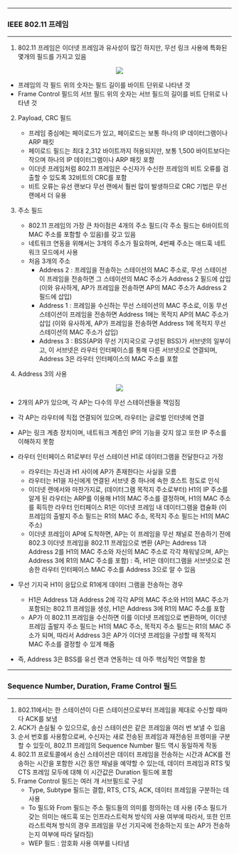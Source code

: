 -----
### IEEE 802.11 프레임
-----
1. 802.11 프레임은 이더넷 프레임과 유사성이 많긴 하지만, 무선 링크 사용에 특화된 몇개의 필드를 가지고 있음
<div align="center">
<img src="https://github.com/user-attachments/assets/edfd9c95-d7a7-496b-ac88-f9d8f97fbd70">
</div>

  - 프레임의 각 필드 위의 숫자는 필드 길이를 바이트 단위로 나타낸 것
  - Frame Control 필드의 서브 필드 위의 숫자는 서브 필드의 길이를 비트 단위로 나타낸 것

2. Payload, CRC 필드
   - 프레임 중심에는 페이로드가 있고, 페이로드는 보통 하나의 IP 데이터그램이나 ARP 패킷
   - 페이로드 필드는 최대 2,312 바이트까지 허용되지만, 보통 1,500 바이트보다는 작으며 하나의 IP 데이터그램이나 ARP 패킷 포함
   - 이더넷 프레임처럼 802.11 프레임은 수신자가 수신한 프레임의 비트 오류를 검출할 수 있도록 32비트의 CRC를 포함
   - 비트 오류는 유선 랜보다 무선 랜에서 훨씬 많이 발생하므로 CRC 기법은 무선 랜에서 더 유용

3. 주소 필드
   - 802.11 프레임의 가장 큰 차이점은 4개의 주소 필드(각 주소 필드는 6바이트의 MAC 주소를 포함할 수 있음)를 갖고 있음
   - 네트워크 연동을 위해서는 3개의 주소가 필요하며, 4번째 주소는 애드훅 네트워크 모드에서 사용
   - 처음 3개의 주소
     + Address 2 : 프레임을 전송하는 스테이션의 MAC 주소로, 무선 스테이션이 프레임을 전송하면 그 스테이션의 MAC 주소가 Address 2 필드에 삽입 (이와 유사하게, AP가 프레임을 전송하면 AP의 MAC 주소가 Address 2 필드에 삽입)
     + Address 1 : 프레임을 수신하는 무선 스테이션의 MAC 주소로, 이동 무선 스테이션이 프레임을 전송하면 Address 1에는 목적지 AP의 MAC 주소가 삽입 (이와 유사하게, AP가 프레임을 전송하면 Address 1에 목적지 무선 스테이션의 MAC 주소가 삽입)
     + Address 3 : BSS(AP와 무선 기지국으로 구성된 BSS)가 서브넷의 일부이고, 이 서브넷은 라우터 인터페이스를 통해 다른 서브넷으로 연결되며, Address 3은 라우터 인터페이스의 MAC 주소를 포함

4. Address 3의 사용
<div align="center">
<img src="https://github.com/user-attachments/assets/b225c9ca-2fb7-478a-8089-b837ccfcc8c6">
</div>

  - 2개의 AP가 있으며, 각 AP는 다수의 무선 스테이션들을 책임짐
  - 각 AP는 라우터에 직접 연결되어 있으며, 라우터는 글로벌 인터넷에 연결
  - AP는 링크 계층 장치이며, 네트워크 계층인 IP의 기능을 갖지 않고 또한 IP 주소를 이해하지 못함
  - 라우터 인터페이스 R1로부터 무선 스테이션 H1로 데이터그램을 전달한다고 가정
    + 라우터는 자신과 H1 사이에 AP가 존재한다는 사실을 모름
    + 라우터는 H1을 자신에게 연결된 서브넷 중 하나에 속한 호스트 정도로 인식
    + 이더넷 랜에서와 마찬가지로, (데이터그램 목적지 주소로부터) H1의 IP 주소를 알게 된 라우터는 ARP를 이용해 H1의 MAC 주소를 결정하며, H1의 MAC 주소를 획득한 라우터 인터페이스 R1은 이더넷 프레임 내 데이터그램을 캡슐화 (이 프레임의 출발지 주소 필드는 R1의 MAC 주소, 목적지 주소 필드는 H1의 MAC 주소)
    + 이더넷 프레임이 AP에 도착하면, AP는 이 프레임을 무선 채널로 전송하기 전에 802.3 이더넷 프레임을 802.11 프레임으로 변환 (AP는 Address 1과 Address 2를 H1의 MAC 주소와 자신의 MAC 주소로 각각 채워넣으며, AP는 Address 3에 R1의 MAC 주소를 포함) : 즉, H1은 데이터그램을 서브넷으로 전송한 라우터 인터페이스 MAC 주소를 Address 3으로 알 수 있음

 - 무선 기지국 H1이 응답으로 R1에게 데이터 그램을 전송하는 경우
   + H1은 Address 1과 Address 2에 각각 AP의 MAC 주소와 H1의 MAC 주소가 포함되는 802.11 프레임을 생성, H1은 Address 3에 R1의 MAC 주소를 포함
   + AP가 이 802.11 프레임을 수신하면 이를 이더넷 프레임으로 변환하며, 이더넷 프레임 출발지 주소 필드는 H1의 MAC 주소, 목적지 주소 필드는 R1의 MAC 주소가 되며, 따라서 Address 3은 AP가 이더넷 프레임을 구성할 때 목적지 MAC 주소를 결정할 수 있게 해줌

 - 즉, Address 3은 BSS를 유선 랜과 연동하는 데 아주 핵심적인 역할을 함

-----
### Sequence Number, Duration, Frame Control 필드
-----
1. 802.11에서는 한 스테이션이 다른 스테이션으로부터 프레임을 제대로 수신할 때마다 ACK를 보냄
2. ACK가 손실될 수 있으므로, 송신 스테이션은 같은 프레임을 여러 번 보낼 수 있음
3. 순서 번호를 사용함으로써, 수신자는 새로 전송된 프레임과 재전송된 프렝미을 구분할 수 있듯이, 802.11 프레임의 Sequence Number 필드 역시 동일하게 작동
4. 802.11 프로토콜에서 송신 스테이션은 데이터 프레임을 전송하는 시간과 ACK를 전송하는 시간을 포함한 시간 동안 채널을 예약할 수 있는데, 데이터 프레임과 RTS 및 CTS 프레임 모두에 대해 이 시간값은 Duration 필드에 포함
5. Frame Control 필드는 여러 개 서브필드로 구성
   - Type, Subtype 필드는 결합, RTS, CTS, ACK, 데이터 프레임을 구분하는 데 사용
   - To 필드와 From 필드는 주소 필드들의 의미를 정의하는 데 사용 (주소 필드가 갖는 의미는 애드훅 또는 인프라스트럭쳐 방식의 사용 여부에 따라서, 또한 인프라스트럭쳐 방식의 경우 프레임을 무선 기지국에 전송하는지 또는 AP가 전송하는지 여부에 따라 달라짐)
   - WEP 필드 : 암호화 사용 여부를 나타냄
